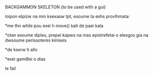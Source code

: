 BACKGAMMON SKELETON	
(to be used with a gui)

loipon elpizw na min ksexasw tpt, exoume ta exhs provlhmata:

*me thn while pou exei h move() kati de paei kala

*otan exoume diples, prepei kapws na mas epistrefetai o elexgos gia na dwsoume perissoteres kiniseis

*de kserw ti allo

*exei gami8ei o dias


le fail
